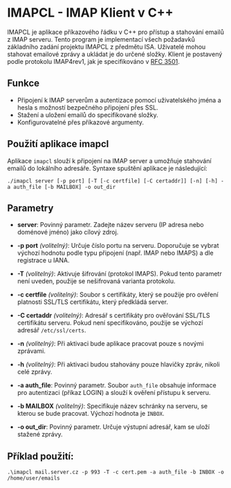 # IMAPCL - IMAP Klient v C++

IMAPCL je aplikace příkazového řádku v C++ pro přístup a stahování emailů z IMAP serveru. Tento program je implementací všech požadavků základního zadání projektu IMAPCL z předmětu ISA. Uživatelé mohou stahovat emailové zprávy a ukládat je do určené složky. Klient je postavený podle protokolu IMAP4rev1, jak je specifikováno v [RFC 3501](https://www.rfc-editor.org/rfc/rfc3501).

## Funkce
- Připojení k IMAP serverům a autentizace pomocí uživatelského jména a hesla s možností bezpečného připojení přes SSL.
- Stažení a uložení emailů do specifikované složky.
- Konfigurovatelné přes příkazové argumenty.


## Použití aplikace imapcl

Aplikace `imapcl` slouží k připojení na IMAP server a umožňuje stahování emailů do lokálního adresáře. Syntaxe spuštění aplikace je následující:

`./imapcl server [-p port] [-T [-c certfile] [-C certaddr]] [-n] [-h] -a auth_file [-b MAILBOX] -o out_dir`


## Parametry
- **server**: Povinný parametr. Zadejte název serveru (IP adresa nebo doménové jméno) jako cílový zdroj.
  
- **-p port** *(volitelný)*: Určuje číslo portu na serveru. Doporučuje se vybrat výchozí hodnotu podle typu připojení (např. IMAP nebo IMAPS) a dle registrace u IANA.

- **-T** *(volitelný)*: Aktivuje šifrování (protokol IMAPS). Pokud tento parametr není uveden, použije se nešifrovaná varianta protokolu.

- **-c certfile** *(volitelný)*: Soubor s certifikáty, který se použije pro ověření platnosti SSL/TLS certifikátu, který předkládá server.

- **-C certaddr** *(volitelný)*: Adresář s certifikáty pro ověřování SSL/TLS certifikátu serveru. Pokud není specifikováno, použije se výchozí adresář `/etc/ssl/certs`.

- **-n** *(volitelný)*: Při aktivaci bude aplikace pracovat pouze s novými zprávami.

- **-h** *(volitelný)*: Při aktivaci budou stahovány pouze hlavičky zpráv, nikoli celé zprávy.

- **-a auth_file**: Povinný parametr. Soubor `auth_file` obsahuje informace pro autentizaci (příkaz LOGIN) a slouží k ověření přístupu k serveru.

- **-b MAILBOX** *(volitelný)*: Specifikuje název schránky na serveru, se kterou se bude pracovat. Výchozí hodnota je `INBOX`.

- **-o out_dir**: Povinný parametr. Určuje výstupní adresář, kam se uloží stažené zprávy.

## Příklad použití:

`.\imapcl mail.server.cz -p 993 -T -c cert.pem -a auth_file -b INBOX -o /home/user/emails`



